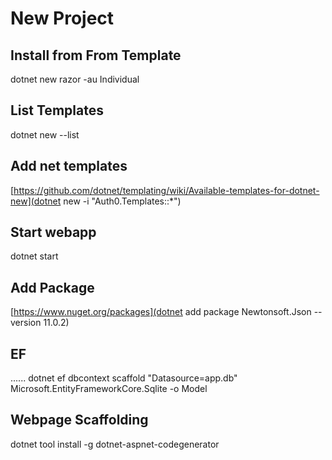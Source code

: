 # New Project
## Install from From Template
dotnet new razor -au Individual  

## List Templates
dotnet new --list

## Add net templates
[https://github.com/dotnet/templating/wiki/Available-templates-for-dotnet-new](dotnet new -i "Auth0.Templates::*")


## Start webapp
dotnet start

## Add Package
[https://www.nuget.org/packages](dotnet add package Newtonsoft.Json --version 11.0.2)

## EF
......
dotnet ef dbcontext scaffold "Datasource=app.db" Microsoft.EntityFrameworkCore.Sqlite -o Model


## Webpage Scaffolding
dotnet tool install -g dotnet-aspnet-codegenerator

